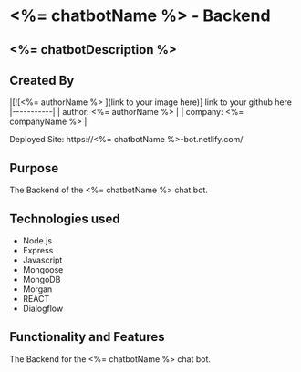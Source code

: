 # <%= chatbotName %> - Backend
## <%= chatbotDescription %>

## Created By
|[![<%= authorName %> ](link to your image here)]
link to your github here
|-----------|
| author: <%= authorName %> | 
| company: <%= companyName %> | 

Deployed Site: https://<%= chatbotName %>-bot.netlify.com/

## Purpose 

The Backend of the <%= chatbotName %> chat bot.

## Technologies used

* Node.js
* Express
* Javascript 
* Mongoose 
* MongoDB
* Morgan
* REACT
* Dialogflow


## Functionality and Features

The Backend for the <%= chatbotName %> chat bot.
